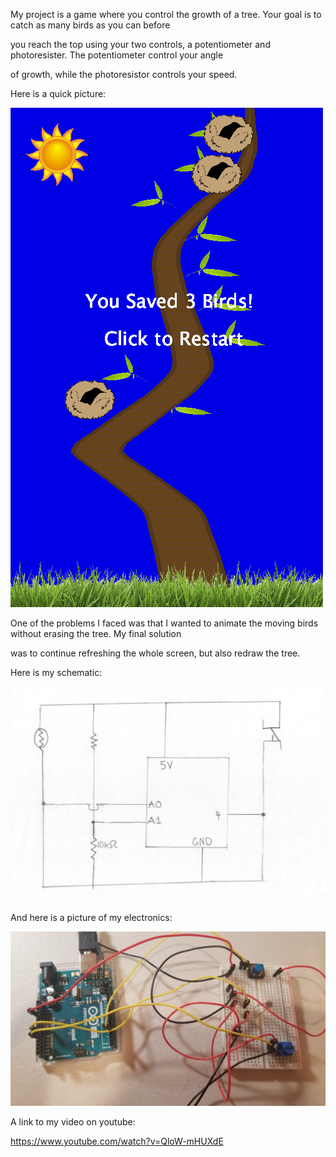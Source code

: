 My project is a game where you control the growth of a tree. Your goal is to catch as many birds as you can before

you reach the top using your two controls, a potentiometer and photoresister. The potentiometer control your angle

of growth, while the photoresistor controls your speed.

Here is a quick picture:

![](FinalProjectPicture.png)

One of the problems I faced was that I wanted to animate the moving birds without erasing the tree. My final solution

was to continue refreshing the whole screen, but also redraw the tree.

Here is my schematic:

![](finalSchematic.png)

And here is a picture of my electronics:

![](electronics.jpg)

A link to my video on youtube:

https://www.youtube.com/watch?v=QloW-mHUXdE
